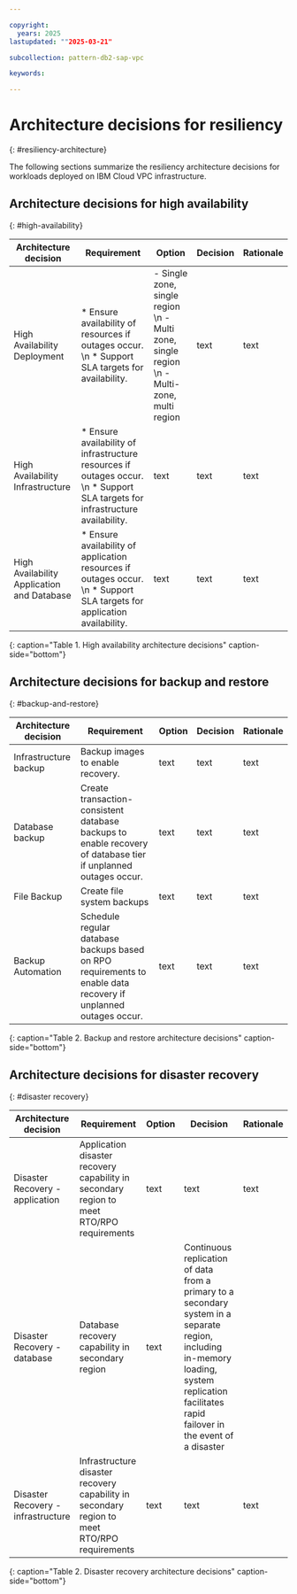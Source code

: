 ```yaml
---

copyright:
  years: 2025
lastupdated: ""2025-03-21"

subcollection: pattern-db2-sap-vpc

keywords:

---
```


# Architecture decisions for resiliency
{: #resiliency-architecture}

The following sections summarize the resiliency architecture decisions for workloads deployed on IBM Cloud VPC infrastructure.

## Architecture decisions for high availability
{: #high-availability}

| Architecture decision | Requirement | Option | Decision | Rationale |
| -------------- | -------------- | -------------- | -------------- | -------------- |
| High Availability Deployment | * Ensure availability of resources if outages occur. \n * Support SLA targets for availability. | - Single zone, single region \n - Multi zone, single region \n - Multi-zone, multi region | text | text|
| High Availability Infrastructure | * Ensure availability of infrastructure resources if outages occur. \n * Support SLA targets for infrastructure availability. | text | text | text|
| High Availability Application and Database | * Ensure availability of application resources if outages occur. \n * Support SLA targets for application availability. | text | text | text|
{: caption="Table 1. High availability architecture decisions" caption-side="bottom"}

## Architecture decisions for backup and restore
{: #backup-and-restore}

| Architecture decision | Requirement | Option | Decision | Rationale |
| -------------- | -------------- | -------------- | -------------- | -------------- |
| Infrastructure backup  | Backup images to enable recovery. | text | text | text |
| Database backup | Create transaction-consistent database backups to enable recovery of database tier if unplanned outages occur. |text | text | text |
| File Backup | Create file system backups |text | text | text |
| Backup Automation | Schedule regular database backups based on RPO requirements to enable data recovery if unplanned outages occur. |text | text | text |
{: caption="Table 2. Backup and restore architecture decisions" caption-side="bottom"}

## Architecture decisions for disaster recovery
{: #disaster recovery}

| Architecture decision | Requirement | Option | Decision | Rationale |
| -------------- | -------------- | -------------- | -------------- | -------------- |
| Disaster Recovery - application | Application disaster recovery capability in secondary region to meet RTO/RPO requirements| text | text | text |
| Disaster Recovery - database                        | Database recovery capability in secondary region | text | Continuous replication of data from a primary to a secondary system in a separate region, including in-memory loading, system replication facilitates rapid failover in the event of a disaster|
| Disaster Recovery - infrastructure | Infrastructure disaster recovery capability in secondary region to meet RTO/RPO requirements| text | text | text |
{: caption="Table 2. Disaster recovery architecture decisions" caption-side="bottom"}
